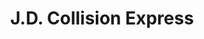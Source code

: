---
title: "J.D. Collision Express"
url: /san-antonio/j-d-collision-express/
shop: Autowerkstatt
---